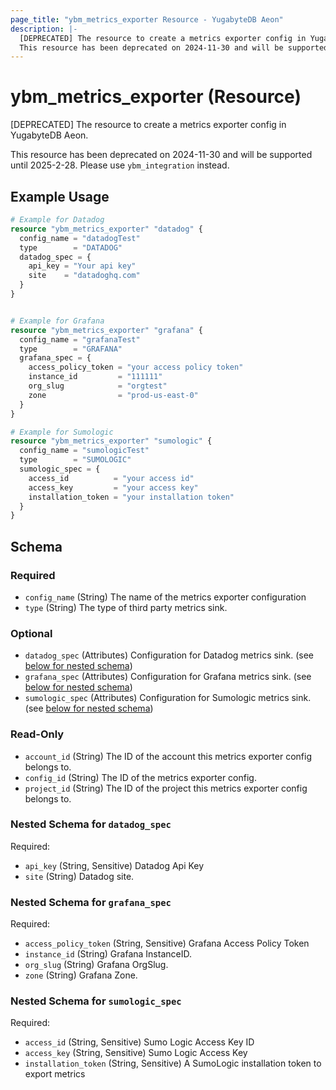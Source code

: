 ```yaml
---
page_title: "ybm_metrics_exporter Resource - YugabyteDB Aeon"
description: |-
  [DEPRECATED] The resource to create a metrics exporter config in YugabyteDB Aeon.
  This resource has been deprecated on 2024-11-30 and will be supported until 2025-2-28. Please use ybm_integration instead.
---
```


# ybm_metrics_exporter (Resource)

[DEPRECATED] The resource to create a metrics exporter config in YugabyteDB Aeon.

This resource has been deprecated on 2024-11-30 and will be supported until 2025-2-28. Please use `ybm_integration` instead.


## Example Usage

```terraform
# Example for Datadog
resource "ybm_metrics_exporter" "datadog" {
  config_name = "datadogTest"
  type        = "DATADOG"
  datadog_spec = {
    api_key = "Your api key"
    site    = "datadoghq.com"
  }
}


# Example for Grafana
resource "ybm_metrics_exporter" "grafana" {
  config_name = "grafanaTest"
  type        = "GRAFANA"
  grafana_spec = {
    access_policy_token = "your access policy token"
    instance_id         = "111111"
    org_slug            = "orgtest"
    zone                = "prod-us-east-0"
  }
}

# Example for Sumologic
resource "ybm_metrics_exporter" "sumologic" {
  config_name = "sumologicTest"
  type        = "SUMOLOGIC"
  sumologic_spec = {
    access_id          = "your access id"
    access_key         = "your access key"
    installation_token = "your installation token"
  }
}
```

<!-- schema generated by tfplugindocs -->
## Schema

### Required

- `config_name` (String) The name of the metrics exporter configuration
- `type` (String) The type of third party metrics sink.

### Optional

- `datadog_spec` (Attributes) Configuration for Datadog metrics sink. (see [below for nested schema](#nestedatt--datadog_spec))
- `grafana_spec` (Attributes) Configuration for Grafana metrics sink. (see [below for nested schema](#nestedatt--grafana_spec))
- `sumologic_spec` (Attributes) Configuration for Sumologic metrics sink. (see [below for nested schema](#nestedatt--sumologic_spec))

### Read-Only

- `account_id` (String) The ID of the account this metrics exporter config belongs to.
- `config_id` (String) The ID of the metrics exporter config.
- `project_id` (String) The ID of the project this metrics exporter config belongs to.

<a id="nestedatt--datadog_spec"></a>
### Nested Schema for `datadog_spec`

Required:

- `api_key` (String, Sensitive) Datadog Api Key
- `site` (String) Datadog site.


<a id="nestedatt--grafana_spec"></a>
### Nested Schema for `grafana_spec`

Required:

- `access_policy_token` (String, Sensitive) Grafana Access Policy Token
- `instance_id` (String) Grafana InstanceID.
- `org_slug` (String) Grafana OrgSlug.
- `zone` (String) Grafana Zone.


<a id="nestedatt--sumologic_spec"></a>
### Nested Schema for `sumologic_spec`

Required:

- `access_id` (String, Sensitive) Sumo Logic Access Key ID
- `access_key` (String, Sensitive) Sumo Logic Access Key
- `installation_token` (String, Sensitive) A SumoLogic installation token to export metrics